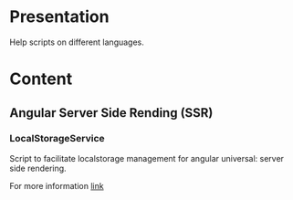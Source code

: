 # Presentation

Help scripts on different languages.


# Content

## Angular Server Side Rending (SSR)

### LocalStorageService 
Script to facilitate localstorage management for angular universal: server side rendering. 

For more information [link](angular/README.md)

